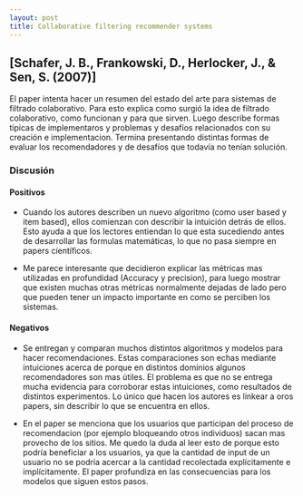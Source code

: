 ```yaml
---
layout: post
title: Collaborative filtering recommender systems
---
```


## [Schafer, J. B., Frankowski, D., Herlocker, J., & Sen, S. (2007)]

El paper intenta hacer un resumen del estado del arte para sistemas de filtrado colaborativo.
Para esto explica como surgió la idea de filtrado colaborativo, como funcionan y para que sirven.
Luego describe formas típicas de implementaros y problemas y desafíos relacionados con su creación e implementacion.
Termina presentando distintas formas de evaluar los recomendadores y de desafíos que todavía no tenían solución.

### Discusión

#### Positivos

* Cuando los autores describen un nuevo algoritmo (como user based y item based), ellos comienzan con describir la intuición detrás de ellos. Esto ayuda a que los lectores entiendan lo que esta sucediendo antes de desarrollar las formulas matemáticas, lo que no pasa siempre en papers científicos.

* Me parece interesante que decidieron explicar las métricas mas utilizadas en profundidad (Accuracy y precision), para luego mostrar que existen muchas otras métricas normalmente dejadas de lado pero que pueden tener un impacto importante en como se perciben los sistemas.

#### Negativos

* Se entregan y comparan muchos distintos algoritmos y modelos para hacer recomendaciones. Estas comparaciones son echas mediante intuiciones acerca de porque en distintos dominios algunos recomendadores son mas útiles. El problema es que no se entrega mucha evidencia para corroborar estas intuiciones, como resultados de distintos experimentos. Lo único que hacen los autores es linkear a oros papers, sin describir lo que se encuentra en ellos.

* En el paper se menciona que los usuarios que participan del proceso de recomendacion (por ejemplo bloqueando otros individuos) sacan mas provecho de los sitios. Me quedo la duda al leer esto de porque esto podría beneficiar a los usuarios, ya que la cantidad de input de un usuario no se podría acercar a la cantidad recolectada explícitamente e implícitamente. El paper profundiza en las consecuencias para los modelos que siguen estos pasos.

